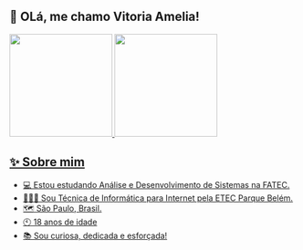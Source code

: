 ## 🙋 OLá, me chamo Vitoria Amelia!

<div>
<a href="https://github.com/VitoriaAmelia">
<img loading="lazy" height="180em" src="https://github-readme-stats.vercel.app/api/top-langs/?username=VitoriaAmelia&layout=compact&langs_count=7&theme=jolly"/> <img loading="lazy" height="180em" src="https://github-readme-stats.vercel.app/api?username=VitoriaAmelia&show_icons=true&theme=jolly&include_all_commits=true&count_private=true"/>
</div>
  
## ✨ Sobre mim
- 💻 Estou estudando Análise e Desenvolvimento de Sistemas na FATEC.
- 👩🏻‍🎓 Sou Técnica de Informática para Internet pela ETEC Parque Belém.
- 🗺️ São Paulo, Brasil.
- 🕙 18 anos de idade
- 📚 Sou curiosa, dedicada e esforçada!

